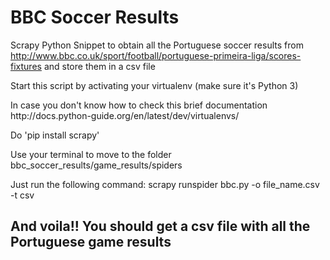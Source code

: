 <h1> BBC Soccer Results </h1>

Scrapy Python Snippet to obtain all the Portuguese soccer results from http://www.bbc.co.uk/sport/football/portuguese-primeira-liga/scores-fixtures and store them in a csv file

<p>Start this script by activating your virtualenv (make sure it's Python 3)</p>

<p>In case you don't know how to check this brief documentation http://docs.python-guide.org/en/latest/dev/virtualenvs/</p>

<p>Do 'pip install scrapy'</p>

<p>Use your terminal to move to the folder bbc_soccer_results/game_results/spiders </p>

<p>Just run the following command: scrapy runspider bbc.py -o file_name.csv -t csv </p>


<h2>And voila!! You should get a csv file with all the Portuguese game results</h2>
